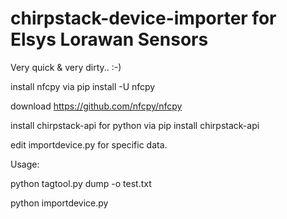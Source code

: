 # chirpstack-device-importer for Elsys Lorawan Sensors

Very quick & very dirty.. :-)

install nfcpy via  pip install -U nfcpy

download https://github.com/nfcpy/nfcpy 

install chirpstack-api for python via pip install chirpstack-api 

edit importdevice.py for specific data.

Usage:

python tagtool.py dump -o test.txt

python importdevice.py
